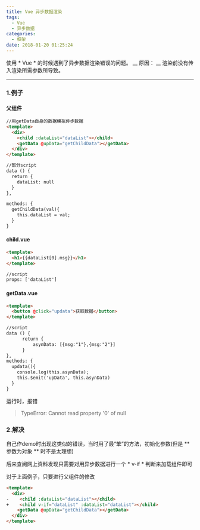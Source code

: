 ```yaml
---
title: Vue 异步数据渲染
tags:
  - Vue
  - 异步数据
categories:
  - 框架
date: 2018-01-20 01:25:24
---
```



使用 * Vue * 的时候遇到了异步数据渲染错误的问题。
__ 原因： __ 渲染前没有传入渲染所需参数所导致。
<!--more-->

---

### 1.例子

#### 父组件
```html
//用getData自身的数据模拟异步数据
<template>
  <div>
    <child :dataList="dataList"></child>
    <getData @upData="getChildData"></getData>
  </div>
</template>

//部分script
data () {
  return {
    dataList: null
  }
},

methods: {
  getChildData(val){
    this.dataList = val;
  }
}


```

#### child.vue
```html
<template>
  <h1>{{dataList[0].msg}}</h1>
</template>

//script
props: ['dataList']

```

#### getData.vue
```html
<template>
  <button @click="updata">获取数据</button>
</template>

//script
data () {
      return {
          asynData: [{msg:"1"},{msg:"2"}]
      }
},
methods: {
  updata(){
    console.log(this.asynData);
    this.$emit('upData', this.asynData)
  }
}

```

运行时，报错
>TypeError: Cannot read property '0' of null

### 2.解决

自己作demo时出现这类似的错误，当时用了最“笨”的方法，初始化参数(但是 ** 参数为对象 ** 时不是太理想)

后来查阅网上资料发现只需要对用异步数据进行一个 * v-if * 判断来加载组件即可

对于上面例子，只要进行父组件的修改

```html
<template>
  <div>
-    <child :dataList="dataList"></child>
+    <child v-if="dataList" :dataList="dataList"></child>
    <getData @upData="getChildData"></getData>
  </div>
</template>
```
